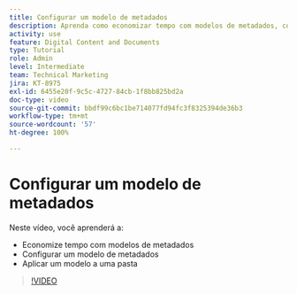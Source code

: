 ```yaml
---
title: Configurar um modelo de metadados
description: Aprenda como economizar tempo com modelos de metadados, configurar um modelo de metadados e aplicar um modelo a uma pasta no [!UICONTROL Workfront DAM].
activity: use
feature: Digital Content and Documents
type: Tutorial
role: Admin
level: Intermediate
team: Technical Marketing
jira: KT-8975
exl-id: 6455e20f-9c5c-4727-84cb-1f8bb825bd2a
doc-type: video
source-git-commit: bbdf99c6bc1be714077fd94fc3f8325394de36b3
workflow-type: tm+mt
source-wordcount: '57'
ht-degree: 100%

---
```


# Configurar um modelo de metadados

Neste vídeo, você aprenderá a:

* Economize tempo com modelos de metadados
* Configurar um modelo de metadados
* Aplicar um modelo a uma pasta

>[!VIDEO](https://video.tv.adobe.com/v/3419486/?quality=12&learn=on&enablevpops=1&captions=por_br)
